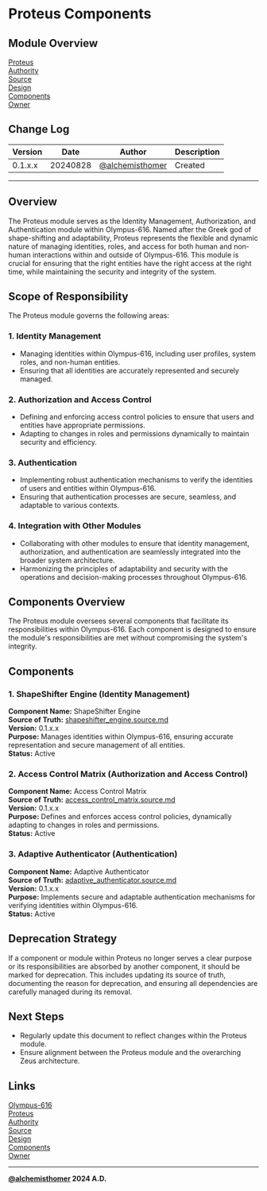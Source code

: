 # Proteus Components

## Module Overview
[Proteus](README.md)  
[Authority](../zeus/zeus.components.md)  
[Source](proteus.source.md)  
[Design](proteus.design.md)  
[Components](proteus.components.md)  
[Owner](https://github.com/alchemisthomer)  

## Change Log

| Version   | Date       | Author                                                   | Description   |
|-----------|------------|----------------------------------------------------------|---------------|
| 0.1.x.x   | 20240828   | [@alchemisthomer](https://github.com/alchemisthomer)     | Created       

---

## Overview

The Proteus module serves as the Identity Management, Authorization, and Authentication module within Olympus-616. Named after the Greek god of shape-shifting and adaptability, Proteus represents the flexible and dynamic nature of managing identities, roles, and access for both human and non-human interactions within and outside of Olympus-616. This module is crucial for ensuring that the right entities have the right access at the right time, while maintaining the security and integrity of the system.

## Scope of Responsibility

The Proteus module governs the following areas:

### 1. **Identity Management**
   - Managing identities within Olympus-616, including user profiles, system roles, and non-human entities.
   - Ensuring that all identities are accurately represented and securely managed.

### 2. **Authorization and Access Control**
   - Defining and enforcing access control policies to ensure that users and entities have appropriate permissions.
   - Adapting to changes in roles and permissions dynamically to maintain security and efficiency.

### 3. **Authentication**
   - Implementing robust authentication mechanisms to verify the identities of users and entities within Olympus-616.
   - Ensuring that authentication processes are secure, seamless, and adaptable to various contexts.

### 4. **Integration with Other Modules**
   - Collaborating with other modules to ensure that identity management, authorization, and authentication are seamlessly integrated into the broader system architecture.
   - Harmonizing the principles of adaptability and security with the operations and decision-making processes throughout Olympus-616.

## Components Overview

The Proteus module oversees several components that facilitate its responsibilities within Olympus-616. Each component is designed to ensure the module's responsibilities are met without compromising the system's integrity.

## Components

### 1. ShapeShifter Engine (Identity Management)
   **Component Name:** ShapeShifter Engine  
   **Source of Truth:** [shapeshifter_engine.source.md](../proteus/shapeshifter_engine.source.md)  
   **Version:** 0.1.x.x  
   **Purpose:** Manages identities within Olympus-616, ensuring accurate representation and secure management of all entities.  
   **Status:** Active

### 2. Access Control Matrix (Authorization and Access Control)
   **Component Name:** Access Control Matrix  
   **Source of Truth:** [access_control_matrix.source.md](../proteus/access_control_matrix.source.md)  
   **Version:** 0.1.x.x  
   **Purpose:** Defines and enforces access control policies, dynamically adapting to changes in roles and permissions.  
   **Status:** Active

### 3. Adaptive Authenticator (Authentication)
   **Component Name:** Adaptive Authenticator  
   **Source of Truth:** [adaptive_authenticator.source.md](../proteus/adaptive_authenticator.source.md)  
   **Version:** 0.1.x.x  
   **Purpose:** Implements secure and adaptable authentication mechanisms for verifying identities within Olympus-616.  
   **Status:** Active

## Deprecation Strategy

If a component or module within Proteus no longer serves a clear purpose or its responsibilities are absorbed by another component, it should be marked for deprecation. This includes updating its source of truth, documenting the reason for deprecation, and ensuring all dependencies are carefully managed during its removal.

## Next Steps

- Regularly update this document to reflect changes within the Proteus module.
- Ensure alignment between the Proteus module and the overarching Zeus architecture.

## Links
[Olympus-616](../../README.md)  
[Proteus](README.md)  
[Authority](https://github.com/alchemisthomer)  
[Source](proteus.source.md)  
[Design](proteus.design.md)  
[Components](proteus.components.md)  
[Owner](https://github.com/alchemisthomer)
***
**[@alchemisthomer](https://github.com/alchemisthomer)
2024 A.D.**
